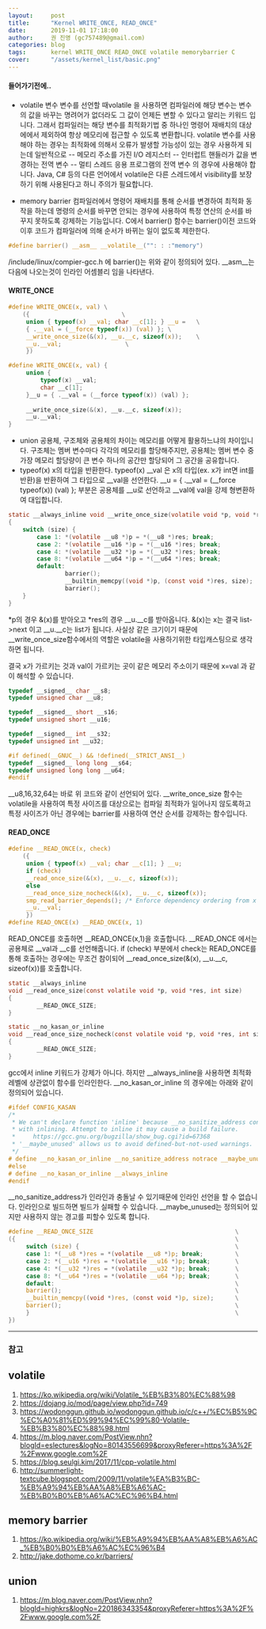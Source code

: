 ```yaml
---
layout:     post
title:      "Kernel WRITE_ONCE, READ_ONCE"
date:       2019-11-01 17:18:00
author:     권 진영 (gc757489@gmail.com)
categories: blog
tags:       kernel WRITE_ONCE READ_ONCE volatile memorybarrier C
cover:      "/assets/kernel_list/basic.png"
---
```


####  들어가기전에..

- volatile 변수
변수를 선언할 때volatile 을 사용하면 컴파일러에 해당 변수는 변수의 값을 바꾸는 명려어가 없더라도 그 값이 언제든 변할 수 있다고 알리는 키워드 입니다.
그래서 컴파일러는 해당 변수를 최적화기법 중 하나인 명령어 재배치의 대상에에서 제외하여 항상 메모리에 접근할 수 있도록 변환합니다.
volatile 변수를 사용해야 하는 경우는 최적화에 의해서 오류가 발생할 가능성이 있는 경우 사용하게 되는데 일반적으로
-- 메모리 주소를 가진 I/O 레지스터
-- 인터럽트 핸들러가 값을 변경하는 전역 변수
-- 멀티 스레드 응용 프로그램의 전역 변수
의 경우에 사용해야 합니다.
Java, C# 등의 다른 언어에서 volatile은 다른 스레드에서 visibility를 보장하기 위해 사용된다고 하니 주의가 필요합니다.

- memory barrier
컴파일러에서 명령어 재배치를 통해 순서를 변경하여 최적화 동작을 하는데 명령의 순서를 바꾸면 안되는 경우에 사용하여 특정 연산의 순서를 바꾸지 못하도록 강제하는 기능입니다.
C에서 barrier() 함수는 barrier()이전 코드와 이후 코드가 컴파일러에 의해 순서가 바뀌는 일이 없도록 제한한다.

```C
#define barrier() __asm__ __volatile__("": : :"memory")
```

/include/linux/compier-gcc.h 에 barrier()는 위와 같이 정의되어 있다.
__asm__는 다음에 나오는것이 인라인 어셈블리 임을 나타낸다. 

#### WRITE_ONCE

```C
#define WRITE_ONCE(x, val) \
    ({                          \
     union { typeof(x) __val; char __c[1]; } __u =   \
     { .__val = (__force typeof(x)) (val) }; \
     __write_once_size(&(x), __u.__c, sizeof(x));    \
     __u.__val;                  \
     })
```

```C
#define WRITE_ONCE(x, val) {
     union { 
         typeof(x) __val; 
         char __c[1]; 
     }__u = { .__val = (__force typeof(x)) (val) }; 
     
     __write_once_size(&(x), __u.__c, sizeof(x));    
     __u.__val;                  
}
```
- union 
공용체, 구조체와 공용체의 차이는 메모리를 어떻게 활용하느냐의 차이입니다.
구조체는 멤버 변수마다 각각의 메모리를 할당해주지만, 공용체는 멤버 변수 중 가장 메모리 할당량이 큰 변수 하나의 공간만 할당되어 그 공간을 공유합니다.
- typeof(x)
x의 타입을 반환한다. typeof(x) __val 은 x의 타입(ex. x가 int면 int를 반환)을 반환하여 그 타입으로 __val을 선언한다.
__u = { .__val = (__force typeof(x)) (val) }; 부분은 공용체를 __u로 선언하고 __val에 val을 강제 형변환하여 대입합니다.
```C
static __always_inline void __write_once_size(volatile void *p, void *res, int size)
{
    switch (size) {
        case 1: *(volatile __u8 *)p = *(__u8 *)res; break;
        case 2: *(volatile __u16 *)p = *(__u16 *)res; break;
        case 4: *(volatile __u32 *)p = *(__u32 *)res; break;
        case 8: *(volatile __u64 *)p = *(__u64 *)res; break;
        default:
                barrier();
                __builtin_memcpy((void *)p, (const void *)res, size);
                barrier();
    }
}
```
*p의 경우 &(x)를 받아오고 *res의 경우 __u.__c를 받아옵니다.
&(x)는 x는 결국 list->next 이고 __u.__c는 list가 됩니다.
사실상 같은 크기이기 때문에 __write_once_size함수에서의 역할은 volatile을 사용하기위한 타입캐스팅으로 생각하면 됩니다.

결국 x가 가르키는 것과 val이 가르키는 곳이 같은 메모리 주소이기 때문에 x=val 과 같이 해석할 수 있습니다.

```C
typedef __signed__ char __s8;
typedef unsigned char __u8;

typedef __signed__ short __s16;
typedef unsigned short __u16;

typedef __signed__ int __s32;
typedef unsigned int __u32;

#if defined(__GNUC__) && !defined(__STRICT_ANSI__)
typedef __signed__ long long __s64;
typedef unsigned long long __u64;
#endif
```
__u8,16,32,64는 바로 위 코드와 같이 선언되어 있다.
__write_once_size 함수는 volatile을 사용하여 특정 사이즈를 대상으로는 컴파일 최적화가 일어나지 않도록하고
특정 사이즈가 아닌 경우에는 barrier를 사용하여 연산 순서를 강제하는 함수입니다.

#### READ_ONCE

```C
#define __READ_ONCE(x, check)                                               \
    ({                                                                      \
     union { typeof(x) __val; char __c[1]; } __u;                           \
     if (check)                                                             \
     __read_once_size(&(x), __u.__c, sizeof(x));                            \
     else                                                                   \
     __read_once_size_nocheck(&(x), __u.__c, sizeof(x));                    \
     smp_read_barrier_depends(); /* Enforce dependency ordering from x */   \
     __u.__val;                                                             \
     })
#define READ_ONCE(x) __READ_ONCE(x, 1)
```
READ_ONCE를 호출하면 __READ_ONCE(x,1)을 호출합니다.
__READ_ONCE 에서는 공용체로 __val과 __c를 선언해줍니다.
if (check) 부분에서 check는 READ_ONCE를 통해 호출하는 경우에는 무조건 참이되어
__read_once_size(&(x), __u.__c, sizeof(x))를 호출합니다.

```C
static __always_inline
void __read_once_size(const volatile void *p, void *res, int size)
{
        __READ_ONCE_SIZE;
}
```

```C
static __no_kasan_or_inline
void __read_once_size_nocheck(const volatile void *p, void *res, int size)
{
        __READ_ONCE_SIZE;
}
```
gcc에서 inline 키워드가 강제가 아니다. 하지만 __always_inline을 사용하면 최적화 레벨에 상관없이 함수를 인라인한다.
__no_kasan_or_inline 의 경우에는 아래와 같이 정의되어 있습니다.
```C
#ifdef CONFIG_KASAN
/*
 * We can't declare function 'inline' because __no_sanitize_address confilcts
 * with inlining. Attempt to inline it may cause a build failure.
 *     https://gcc.gnu.org/bugzilla/show_bug.cgi?id=67368
 * '__maybe_unused' allows us to avoid defined-but-not-used warnings.
 */
# define __no_kasan_or_inline __no_sanitize_address notrace __maybe_unused
#else
# define __no_kasan_or_inline __always_inline
#endif
```
__no_sanitize_address가 인라인과 충돌날 수 있기때문에 인라인 선언을 할 수 없습니다.
인라인으로 빌드하면 빌드가 실패할 수 있습니다.
__maybe_unused는 정의되어 있지만 사용하지 않는 경고를 피할수 있도록 합니다.

```C
#define __READ_ONCE_SIZE                                        \
({                                                              \
     switch (size) {                                            \
     case 1: *(__u8 *)res = *(volatile __u8 *)p; break;         \
     case 2: *(__u16 *)res = *(volatile __u16 *)p; break;       \
     case 4: *(__u32 *)res = *(volatile __u32 *)p; break;       \
     case 8: *(__u64 *)res = *(volatile __u64 *)p; break;       \
     default:                                                   \
     barrier();                                                 \
     __builtin_memcpy((void *)res, (const void *)p, size);      \
     barrier();                                                 \
     }                                                          \
})
```

---

### 참고

## volatile
1. https://ko.wikipedia.org/wiki/Volatile_%EB%B3%80%EC%88%98
2. https://dojang.io/mod/page/view.php?id=749
3. https://wodonggun.github.io/wodonggun.github.io/c/c++/%EC%B5%9C%EC%A0%81%ED%99%94%EC%99%80-Volatile-%EB%B3%80%EC%88%98.html
4. https://m.blog.naver.com/PostView.nhn?blogId=eslectures&logNo=80143556699&proxyReferer=https%3A%2F%2Fwww.google.com%2F
5. https://blog.seulgi.kim/2017/11/cpp-volatile.html
6. http://summerlight-textcube.blogspot.com/2009/11/volatile%EA%B3%BC-%EB%A9%94%EB%AA%A8%EB%A6%AC-%EB%B0%B0%EB%A6%AC%EC%96%B4.html

## memory barrier
1. https://ko.wikipedia.org/wiki/%EB%A9%94%EB%AA%A8%EB%A6%AC_%EB%B0%B0%EB%A6%AC%EC%96%B4
2. http://jake.dothome.co.kr/barriers/

## union
1. https://m.blog.naver.com/PostView.nhn?blogId=highkrs&logNo=220186343354&proxyReferer=https%3A%2F%2Fwww.google.com%2F
